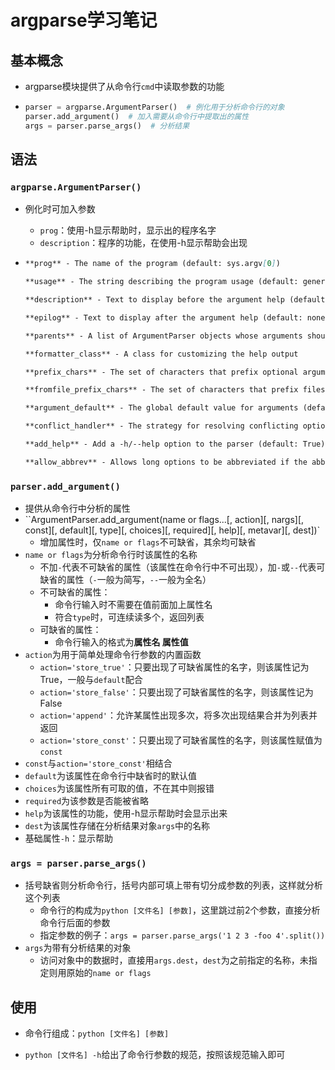 # argparse学习笔记

## 基本概念

- argparse模块提供了从命令行`cmd`中读取参数的功能

- ```python
  parser = argparse.ArgumentParser()  # 例化用于分析命令行的对象
  parser.add_argument()  # 加入需要从命令行中提取出的属性
  args = parser.parse_args()  # 分析结果
  ```

## 语法

### `argparse.ArgumentParser()`

- 例化时可加入参数

  - `prog`：使用-h显示帮助时，显示出的程序名字
  - `description`：程序的功能，在使用-h显示帮助会出现

- ```markdown
  **prog** - The name of the program (default: sys.argv[0])
  
  **usage** - The string describing the program usage (default: generated from arguments added to parser)
  
  **description** - Text to display before the argument help (default: none)
  
  **epilog** - Text to display after the argument help (default: none)
  
  **parents** - A list of ArgumentParser objects whose arguments should also be included
  
  **formatter_class** - A class for customizing the help output
  
  **prefix_chars** - The set of characters that prefix optional arguments (default: ‘-‘)
  
  **fromfile_prefix_chars** - The set of characters that prefix files from which additional arguments should be read (default: None)
  
  **argument_default** - The global default value for arguments (default: None)
  
  **conflict_handler** - The strategy for resolving conflicting optionals (usually unnecessary)
  
  **add_help** - Add a -h/--help option to the parser (default: True)
  
  **allow_abbrev** - Allows long options to be abbreviated if the abbreviation is unambiguous. (default: True)
  ```

### `parser.add_argument()`

- 提供从命令行中分析的属性
- ``ArgumentParser.add_argument(name or flags...[, action][, nargs][, const][, default][, type][, choices][, required][, help][, metavar][, dest])`
  - 增加属性时，仅`name or flags`不可缺省，其余均可缺省
- `name or flags`为分析命令行时该属性的名称
  - 不加`-`代表不可缺省的属性（该属性在命令行中不可出现），加`-`或`--`代表可缺省的属性（`-`一般为简写，`--`一般为全名）
  - 不可缺省的属性：
    - 命令行输入时不需要在值前面加上属性名
    - 符合`type`时，可连续读多个，返回列表
  - 可缺省的属性：
    - 命令行输入的格式为**属性名 属性值**
- `action`为用于简单处理命令行参数的内置函数
  - `action='store_true'`：只要出现了可缺省属性的名字，则该属性记为True，一般与`default`配合
  - `action='store_false'`：只要出现了可缺省属性的名字，则该属性记为False
  - `action='append'`：允许某属性出现多次，将多次出现结果合并为列表并返回
  - `action='store_const'`：只要出现了可缺省属性的名字，则该属性赋值为`const`
- `const`与`action='store_const'`相结合
- `default`为该属性在命令行中缺省时的默认值
- `choices`为该属性所有可取的值，不在其中则报错
- `required`为该参数是否能被省略
- `help`为该属性的功能，使用-h显示帮助时会显示出来
- `dest`为该属性存储在分析结果对象`args`中的名称
- 基础属性`-h`：显示帮助

### `args = parser.parse_args()`

- 括号缺省则分析命令行，括号内部可填上带有切分成参数的列表，这样就分析这个列表
  - 命令行的构成为`python [文件名] [参数]`，这里跳过前2个参数，直接分析命令行后面的参数
  - 指定参数的例子：`args = parser.parse_args('1 2 3 -foo 4'.split())`
- `args`为带有分析结果的对象
  - 访问对象中的数据时，直接用`args.dest`，`dest`为之前指定的名称，未指定则用原始的`name or flags`

## 使用

- 命令行组成：`python [文件名] [参数]`

- `python [文件名] -h`给出了命令行参数的规范，按照该规范输入即可

